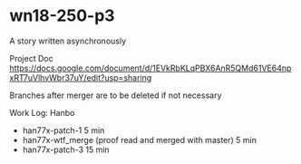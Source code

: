 # wn18-250-p3
A story written asynchronously 

Project Doc
https://docs.google.com/document/d/1EVkRbKLqPBX6AnR5QMd61VE64npxRT7uVlhvWbr37uY/edit?usp=sharing

Branches after merger are to be deleted if not necessary 

Work Log: Hanbo 
  - han77x-patch-1  5 min 
  - han77x-wtf_merge (proof read and merged with master) 5 min
  - han77x-patch-3  15 min 

